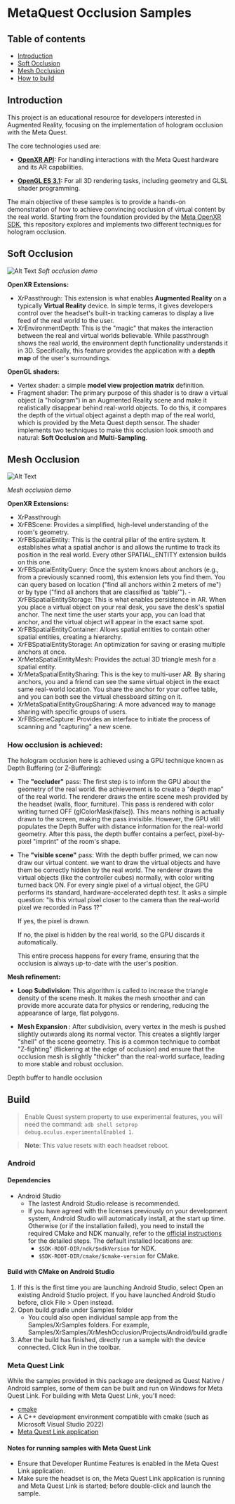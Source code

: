 # MetaQuest Occlusion Samples

## Table of contents  
- [Introduction](#introduction)  
- [Soft Occlusion](#socclusion)
- [Mesh Occlusion](#mocclusion)
- [How to build](#build)

## Introduction
This project is an educational resource for developers interested in Augmented Reality, focusing on the implementation of hologram occlusion with the Meta Quest.

The core technologies used are:

-   **[OpenXR API](https://registry.khronos.org/OpenXR/specs/1.0/styleguide.html):** For handling interactions with the Meta Quest hardware and its AR capabilities.
    
-   **[OpenGL ES 3.1](https://www.opengl.org/Documentation/Specs.html):** For all 3D rendering tasks, including geometry and GLSL shader programming.
    

The main objective of these samples is to provide a hands-on demonstration of how to achieve convincing occlusion of virtual content by the real world. Starting from the foundation provided by the [Meta OpenXR SDK](https://github.com/meta-quest/Meta-OpenXR-SDK), this repository explores and implements two different techniques for hologram occlusion.




## <a id="socclusion"></a> Soft Occlusion
![Alt Text](https://github.com/simonerufo/MetaQuest-Occlusion-Cpp-samples/blob/main/assets/SoftOcc.gif)
*Soft occlusion demo*

**OpenXR Extensions:** 
- XrPassthrough: This extension is what enables **Augmented Reality** on a typically **Virtual Reality** device. In simple terms, it gives developers control over the headset's built-in tracking cameras to display a live feed of the real world to the user.
- XrEnvironmentDepth: This is the "magic" that makes the interaction between the real and virtual worlds believable. While passthrough shows the real world, the environment depth functionality understands it in 3D. Specifically, this feature provides the application with a **depth map** of the user's surroundings.

**OpenGL shaders:** 
-  Vertex shader: a simple **model view projection matrix** definition.
- Fragment shader: The primary purpose of this shader is to draw a virtual object (a "hologram") in an Augmented Reality scene and make it realistically disappear behind real-world objects. To do this, it compares the depth of the virtual object against a depth map of the real world, which is provided by the Meta Quest depth sensor. The shader implements two techniques to make this occlusion look smooth and natural: **Soft Occlusion** and **Multi-Sampling**.

## <a id="mocclusion"></a> Mesh Occlusion

![Alt Text](https://github.com/simonerufo/MetaQuest-Occlusion-Cpp-samples/blob/main/assets/MeshOcc.gif)

*Mesh occlusion demo*

**OpenXR Extensions:**
- XrPassthrough
- XrFBScene:  Provides a simplified, high-level understanding of the room's geometry.
- XrFBSpatialEntity: This is the central pillar of the entire system. It establishes what a spatial anchor is and allows the runtime to track its position in the real world. Every other SPATIAL_ENTITY extension builds on this one.
- XrFBSpatialEntityQuery: Once the system knows about anchors (e.g., from a previously scanned room), this extension lets you find them. You can query based on location ("find all anchors within 2 meters of me") or by type ("find all anchors that are classified as 'table'").
-XrFBSpatialEntityStorage: This is what enables persistence in AR. When you place a virtual object on your real desk, you save the desk's spatial anchor. The next time the user starts your app, you can load that anchor, and the virtual object will appear in the exact same spot.
- XrFBSpatialEntityContainer: Allows spatial entities to contain other spatial entities, creating a hierarchy.
- XrFBSpatialEntityStorage: An optimization for saving or erasing multiple anchors at once.
- XrMetaSpatialEntityMesh: Provides the actual 3D triangle mesh for a spatial entity.
- XrMetaSpatialEntitySharing: This is the key to multi-user AR. By sharing anchors, you and a friend can see the same virtual object in the exact same real-world location. You share the anchor for your coffee table, and you can both see the virtual chessboard sitting on it.
- XrMetaSpatialEntityGroupSharing: A more advanced way to manage sharing with specific groups of users.
- XrFBSceneCapture: Provides an interface to initiate the process of scanning and "capturing" a new scene.


### How occlusion is achieved:
 The hologram occlusion here is achieved using a GPU technique known as Depth Buffering (or Z-Buffering):

 - The **"occluder"** pass:
  The first step is to inform the GPU about the geometry of the real world.
    the achievement is to create a "depth map" of the real world.
    The renderer draws the entire scene mesh provided by the headset (walls, floor, furniture).
    This pass is rendered with color writing turned OFF (glColorMask(false)). This means nothing is actually drawn to the screen, making the pass invisible. However, the GPU still populates the Depth Buffer with distance information for the real-world geometry.
    After this pass, the depth buffer contains a perfect, pixel-by-pixel "imprint" of the room's shape.

 - The **"visible scene"** pass:
  With the depth buffer primed, we can now draw our virtual content.
    we want to draw the virtual objects and have them be correctly hidden by the real world. The renderer draws the virtual objects (like the controller cubes) normally, with color writing turned back ON.
    For every single pixel of a virtual object, the GPU performs its standard, hardware-accelerated depth test. It asks a simple question: "Is this virtual pixel closer to the camera than the real-world pixel we recorded in Pass 1?"

      If yes, the pixel is drawn.

      If no, the pixel is hidden by the real world, so the GPU discards it automatically.

    This entire process happens for every frame, ensuring that the occlusion is always up-to-date with the user's position.


**Mesh refinement:**
- **Loop Subdivision**: This algorithm is called to increase the triangle density of the scene mesh. It makes the mesh smoother and can provide more accurate data for physics or rendering, reducing the appearance of large, flat polygons.

- **Mesh Expansion** : After subdivision, every vertex in the mesh is pushed slightly outwards along its normal vector. This creates a slightly larger "shell" of the scene geometry. This is a common technique to combat "Z-fighting" (flickering at the edge of occlusion) and ensure that the occlusion mesh is slightly "thicker" than the real-world surface, leading to more stable and robust occlusion.

Depth buffer to handle occlusion
## Build
> Enable Quest system property to use experimental features, you will need the command: `adb shell setprop debug.oculus.experimentalEnabled 1`.

> **Note**: This value resets with each headset reboot.
### Android
#### Dependencies
* Android Studio
  * The lastest Android Studio release is recommended.
  * If you have agreed with the licenses previously on your development system, Android Studio will automatically install, at the start up time. Otherwise (or if the installation failed), you need to install the required CMake and NDK manually, refer to the [official instructions](https://developer.android.com/studio/projects/install-ndk) for the detailed steps. The default installed locations are:
    * `$SDK-ROOT-DIR/ndk/$ndkVersion` for NDK.
    * `$SDK-ROOT-DIR/cmake/$cmake-version` for CMake.
#### Build with CMake on Android Studio
1. If this is the first time you are launching Android Studio, select Open an existing Android Studio project. If you have launched Android Studio before, click File > Open instead.
2. Open build.gradle under Samples folder
   * You could also open individual sample app from the Samples/XrSamples folders. For example, Samples/XrSamples/XrMeshOcclusion/Projects/Android/build.gradle
3. After the build has finished, directly run a sample with the device connected. Click Run in the toolbar.

### Meta Quest Link
While the samples provided in this package are designed as Quest Native / Android samples, some of them can be built and run on Windows for Meta Quest Link. For building with Meta Quest Link, you'll need:
* [cmake](https://cmake.org/download/)
* A C++ development environment compatible with cmake (such as Microsoft Visual Studio 2022)
* [Meta Quest Link application](https://www.meta.com/quest/setup/)

#### Notes for running samples with Meta Quest Link
* Ensure that Developer Runtime Features is enabled in the Meta Quest Link application.
* Make sure the headset is on, the Meta Quest Link application is running and Meta Quest Link is started; before double-click and launch the sample.
